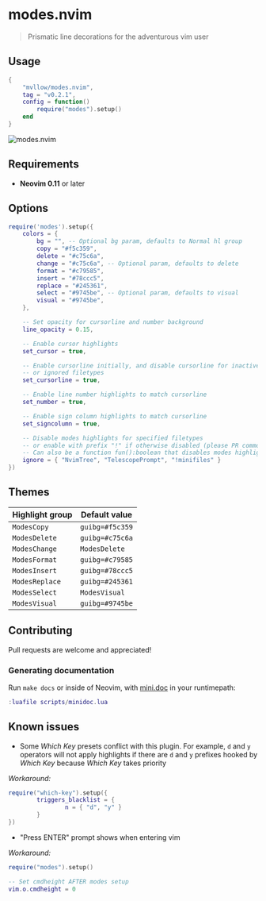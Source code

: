 # modes.nvim

> Prismatic line decorations for the adventurous vim user

## Usage

```lua
{
	"mvllow/modes.nvim",
	tag = "v0.2.1",
	config = function()
		require("modes").setup()
	end
}
```

![modes.nvim](https://user-images.githubusercontent.com/1474821/127896095-6da221cf-3327-4eed-82be-ce419bdf647c.gif)

## Requirements

- **Neovim 0.11** or later

## Options

```lua
require('modes').setup({
	colors = {
		bg = "", -- Optional bg param, defaults to Normal hl group
		copy = "#f5c359",
		delete = "#c75c6a",
		change = "#c75c6a", -- Optional param, defaults to delete
		format = "#c79585",
		insert = "#78ccc5",
		replace = "#245361",
		select = "#9745be", -- Optional param, defaults to visual
		visual = "#9745be",
	},

	-- Set opacity for cursorline and number background
	line_opacity = 0.15,

	-- Enable cursor highlights
	set_cursor = true,

	-- Enable cursorline initially, and disable cursorline for inactive windows
	-- or ignored filetypes
	set_cursorline = true,

	-- Enable line number highlights to match cursorline
	set_number = true,

	-- Enable sign column highlights to match cursorline
	set_signcolumn = true,

	-- Disable modes highlights for specified filetypes
	-- or enable with prefix "!" if otherwise disabled (please PR common patterns)
	-- Can also be a function fun():boolean that disables modes highlights when true
	ignore = { "NvimTree", "TelescopePrompt", "!minifiles" }
})
```

## Themes

| Highlight group | Default value   |
| --------------- | --------------- |
| `ModesCopy`     | `guibg=#f5c359` |
| `ModesDelete`   | `guibg=#c75c6a` |
| `ModesChange`   | `ModesDelete`   |
| `ModesFormat`   | `guibg=#c79585` |
| `ModesInsert`   | `guibg=#78ccc5` |
| `ModesReplace`  | `guibg=#245361` |
| `ModesSelect`   | `ModesVisual`   |
| `ModesVisual`   | `guibg=#9745be` |

## Contributing

Pull requests are welcome and appreciated!

### Generating documentation

Run `make docs` or inside of Neovim, with [mini.doc](https://github.com/echasnovski/mini.doc) in your runtimepath:

```lua
:luafile scripts/minidoc.lua
```

## Known issues

- Some _Which Key_ presets conflict with this plugin. For example, `d` and `y` operators will not apply highlights if there are `d` and `y` prefixes hooked by _Which Key_ because _Which Key_ takes priority

_Workaround:_

```lua
require("which-key").setup({
        triggers_blacklist = {
                n = { "d", "y" }
        }
})
```

- "Press ENTER" prompt shows when entering vim

_Workaround:_

```lua
require("modes").setup()

-- Set cmdheight AFTER modes setup
vim.o.cmdheight = 0
```
